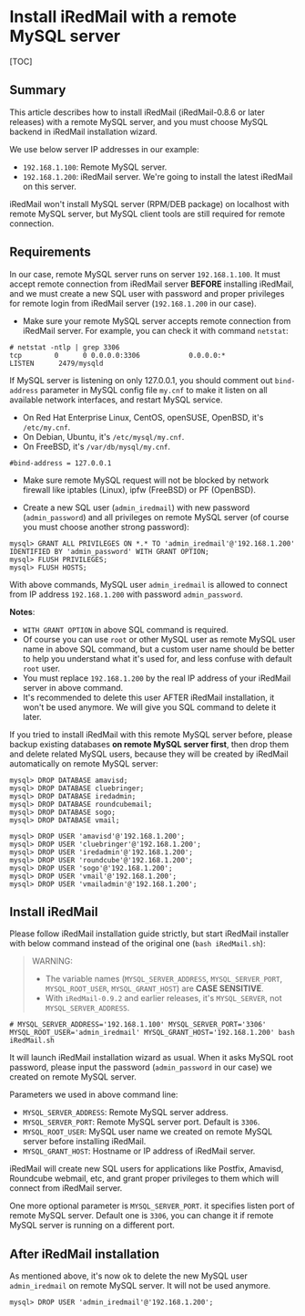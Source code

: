 # Install iRedMail with a remote MySQL server

[TOC]

## Summary

This article describes how to install iRedMail (iRedMail-0.8.6 or later
releases) with a remote MySQL server, and you must choose MySQL backend in
iRedMail installation wizard.

We use below server IP addresses in our example:

* `192.168.1.100`: Remote MySQL server.
* `192.168.1.200`: iRedMail server. We're going to install the latest iRedMail
  on this server.

iRedMail won't install MySQL server (RPM/DEB package) on localhost with remote
MySQL server, but MySQL client tools are still required for remote connection.

## Requirements

In our case, remote MySQL server runs on server `192.168.1.100`. It must accept
remote connection from iRedMail server __BEFORE__ installing iRedMail, and we
must create a new SQL user with password and proper privileges for remote login
from iRedMail server (`192.168.1.200` in our case).

* Make sure your remote MySQL server accepts remote connection from iRedMail
  server. For example, you can check it with command `netstat`:

```
# netstat -ntlp | grep 3306
tcp        0      0 0.0.0.0:3306            0.0.0.0:*               LISTEN      2479/mysqld
```

If MySQL server is listening on only 127.0.0.1, you should comment out
`bind-address` parameter in MySQL config file `my.cnf` to make it listen on all
available network interfaces, and restart MySQL service.

* On Red Hat Enterprise Linux, CentOS, openSUSE, OpenBSD, it's `/etc/my.cnf`.
* On Debian, Ubuntu, it's `/etc/mysql/my.cnf`.
* On FreeBSD, it's `/var/db/mysql/my.cnf`.

```
#bind-address = 127.0.0.1
```

* Make sure remote MySQL request will not be blocked by network firewall like
  iptables (Linux), ipfw (FreeBSD) or PF (OpenBSD).

* Create a new SQL user (`admin_iredmail`) with new password (`admin_password`)
  and all privileges on remote MySQL server (of course you must choose another
  strong password):

```
mysql> GRANT ALL PRIVILEGES ON *.* TO 'admin_iredmail'@'192.168.1.200' IDENTIFIED BY 'admin_password' WITH GRANT OPTION;
mysql> FLUSH PRIVILEGES;
mysql> FLUSH HOSTS;
```

With above commands, MySQL user `admin_iredmail` is allowed to connect from IP
address `192.168.1.200` with password `admin_password`.

__Notes__:

* `WITH GRANT OPTION` in above SQL command is required.
* Of course you can use `root` or other MySQL user as remote MySQL user name
  in above SQL command, but a custom user name should be better to help you
  understand what it's used for, and less confuse with default `root` user.
* You must replace `192.168.1.200` by the real IP address of your iRedMail
  server in above command.
* It's recommended to delete this user AFTER iRedMail installation, it won't
  be used anymore. We will give you SQL command to delete it later.

If you tried to install iRedMail with this remote MySQL server before, please
backup existing databases __on remote MySQL server first__, then drop them and
delete related MySQL users, because they will be created by iRedMail
automatically on remote MySQL server:

```
mysql> DROP DATABASE amavisd;
mysql> DROP DATABASE cluebringer;
mysql> DROP DATABASE iredadmin;
mysql> DROP DATABASE roundcubemail;
mysql> DROP DATABASE sogo;
mysql> DROP DATABASE vmail;

mysql> DROP USER 'amavisd'@'192.168.1.200';
mysql> DROP USER 'cluebringer'@'192.168.1.200';
mysql> DROP USER 'iredadmin'@'192.168.1.200';
mysql> DROP USER 'roundcube'@'192.168.1.200';
mysql> DROP USER 'sogo'@'192.168.1.200';
mysql> DROP USER 'vmail'@'192.168.1.200';
mysql> DROP USER 'vmailadmin'@'192.168.1.200';
```

## Install iRedMail

Please follow iRedMail installation guide strictly, but start iRedMail
installer with below command instead of the original one (`bash iRedMail.sh`):

> WARNING:
>
> * The variable names (`MYSQL_SERVER_ADDRESS`, `MYSQL_SERVER_PORT`,
>   `MYSQL_ROOT_USER`, `MYSQL_GRANT_HOST`) are __CASE SENSITIVE__.
> * With `iRedMail-0.9.2` and earlier releases, it's `MYSQL_SERVER`, not
>   `MYSQL_SERVER_ADDRESS`.

```
# MYSQL_SERVER_ADDRESS='192.168.1.100' MYSQL_SERVER_PORT='3306' MYSQL_ROOT_USER='admin_iredmail' MYSQL_GRANT_HOST='192.168.1.200' bash iRedMail.sh
```

It will launch iRedMail installation wizard as usual. When it asks MySQL root
password, please input the password (`admin_password` in our case) we created
on remote MySQL server.

Parameters we used in above command line:

* `MYSQL_SERVER_ADDRESS`: Remote MySQL server address.
* `MYSQL_SERVER_PORT`: Remote MySQL server port. Default is `3306`.
* `MYSQL_ROOT_USER`: MySQL user name we created on remote MySQL server before installing iRedMail.
* `MYSQL_GRANT_HOST`: Hostname or IP address of iRedMail server.

iRedMail will create new SQL users for applications like Postfix, Amavisd,
Roundcube webmail, etc, and grant proper privileges to them which will connect
from iRedMail server.

One more optional parameter is `MYSQL_SERVER_PORT`. it specifies listen port
of remote MySQL server. Default one is `3306`, you can change it if remote
MySQL server is running on a different port.

## After iRedMail installation

As mentioned above, it's now ok to delete the new MySQL user `admin_iredmail`
on remote MySQL server. It will not be used anymore.

```
mysql> DROP USER 'admin_iredmail'@'192.168.1.200';
```
